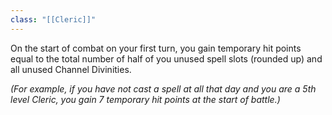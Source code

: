 ```yaml
---
class: "[[Cleric]]"
---
```

On the start of combat on your first turn, you gain temporary hit points equal to the total number of half of you unused spell slots (rounded up) and all unused Channel Divinities.

_(For example, if you have not cast a spell at all that day and you are a 5th level Cleric, you gain 7 temporary hit points at the start of battle.)_